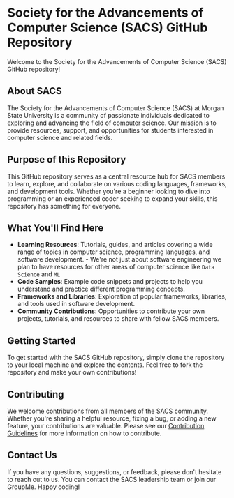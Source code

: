 # Society for the Advancements of Computer Science (SACS) GitHub Repository

Welcome to the Society for the Advancements of Computer Science (SACS) GitHub repository!

## About SACS

The Society for the Advancements of Computer Science (SACS) at Morgan State University is a community of passionate individuals dedicated to exploring and advancing the field of computer science. Our mission is to provide resources, support, and opportunities for students interested in computer science and related fields.

## Purpose of this Repository

This GitHub repository serves as a central resource hub for SACS members to learn, explore, and collaborate on various coding languages, frameworks, and development tools. Whether you're a beginner looking to dive into programming or an experienced coder seeking to expand your skills, this repository has something for everyone.

## What You'll Find Here

- **Learning Resources**: Tutorials, guides, and articles covering a wide range of topics in computer science, programming languages, and software development.
        - We're not just about software engineering we plan to have resources for other areas of computer science like `Data Science` and `ML` 
- **Code Samples**: Example code snippets and projects to help you understand and practice different programming concepts.
- **Frameworks and Libraries**: Exploration of popular frameworks, libraries, and tools used in software development.
- **Community Contributions**: Opportunities to contribute your own projects, tutorials, and resources to share with fellow SACS members.

## Getting Started

To get started with the SACS GitHub repository, simply clone the repository to your local machine and explore the contents. Feel free to fork the repository and make your own contributions!

## Contributing

We welcome contributions from all members of the SACS community. Whether you're sharing a helpful resource, fixing a bug, or adding a new feature, your contributions are valuable. Please see our [Contribution Guidelines](CONTRIBUTING.md) for more information on how to contribute.

## Contact Us

If you have any questions, suggestions, or feedback, please don't hesitate to reach out to us. You can contact the SACS leadership team or join our GroupMe.
Happy coding!

